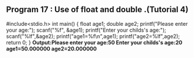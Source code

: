 ## Program 17 : Use of float and double .(Tutorial 4) ##
#include<stdio.h>
int main()
{
	float age1;
	double age2;
	printf("Please enter your age:");
	scanf("%f", &age1);
	printf("Enter your childs's age:");
	scanf("%lf",&age2);
	printf("age1=%f\n",age1);
	printf("age2=%lf",age2);
	return 0;
}
**Output:Please enter your age:50
Enter your childs's age:20
age1=50.000000
age2=20.000000**
